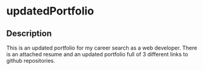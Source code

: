# updatedPortfolio

## Description 

This is an updated portfolio for my career search as a web developer. There is an attached resume and an updated portfolio full of 3 different links to github repositories. 

## 
